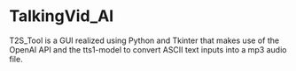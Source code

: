 # TalkingVid_AI

T2S_Tool is a GUI realized using Python and Tkinter that makes use of the OpenAI API and the tts1-model to convert ASCII text inputs into a mp3 audio file.

